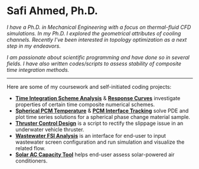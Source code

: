# Safi Ahmed, Ph.D.

*I have a Ph.D. in Mechanical Engineering with a focus on thermal-fluid CFD simulations. In my Ph.D. I explored the geometrical attributes of cooling channels. Recently I've been interested in topology optimization as a next step in my endeavors.*

*I am passionate about scientific programming and have done so in several fields. I have also written codes/scripts to assess stability of composite time integration methods.*

---

Here are some of my coursework and self-initiated coding projects:

- **[Time Integration Scheme Analysis](https://github.com/safibta/Numerical-integration-dispersion-analysis)** & **[Response Curves](https://github.com/safibta/Composite-method-response-curves)** investigate properties of certain time composite numerical schemes.
- **[Spherical PCM Temperature](https://github.com/safibta/Spherical-PCM-temperature-profile)** & **[PCM Interface Tracking](https://github.com/safibta/Spherical-PCM-interface)** solve PDE and plot time series solutions for a spherical phase change material sample.
- **[Thruster Control Design](https://github.com/safibta/Underwater-vehicle-thruster-control)** is a script to rectify the slippage issue in an underwater vehicle thruster.
- **[Wastewater FSI Analysis](https://github.com/safibta/Wastewater-screen-FSI)** is an interface for end-user to input wastewater screen configuration and run simulation and visualize the related flow.
- **[Solar AC Capacity Tool](https://github.com/safibta/Solar-efficiency-data)** helps end-user assess solar-powered air conditioners.
